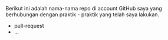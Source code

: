 Berikut ini adalah nama-nama repo di account GitHub saya yang berhubungan dengan praktik - praktik yang telah saya lakukan.
* pull-request
* ...